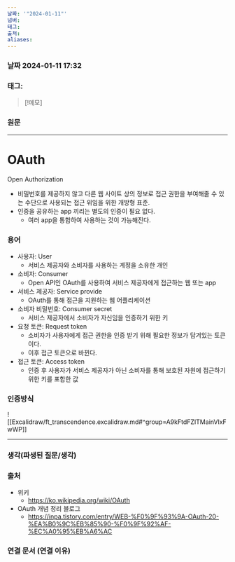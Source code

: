 ```yaml
---
날짜: '"2024-01-11"'
넘버: 
태그: 
출처: 
aliases:
---
```

### 날짜  2024-01-11 17:32

### 태그:

>[!메모]
>

### 원문
---
# OAuth
Open Authorization
- 비밀번호를 제공하지 않고 다른 웹 사이트 상의 정보로 접근 권한을 부여해줄 수 있는 수단으로 사용되는 접근 위임을 위한 개방형 표준.
- 인증을 공유하는 app 끼리는 별도의 인증이 필요 없다.
	- 여러 app을 통합하여 사용하는 것이 가능해진다.
### 용어
- 사용자: User
	- 서비스 제공자와 소비자를 사용하는 계정을 소유한 개인
- 소비자: Consumer
	- Open API인 OAuth를 사용하여 서비스 제공자에게 접근하는 웹 또는 app
- 서비스 제공자: Service provide
	- OAuth를 통해 접근을 지원하는 웹 어플리케이션
- 소비자 비밀번호: Consumer secret
	- 서비스 제공자에서 소비자가 자신임을 인증하기 위한 키
- 요청 토큰: Request token
	- 소비자가 사용자에게 접근 권한을 인증 받기 위해 필요한 정보가 담겨있는 토큰이다. 
	- 이후 접근 토큰으로 바뀐다.
- 접근 토큰: Access token
	- 인증 후 사용자가 서비스 제공자가 아닌 소비자를 통해 보호된 자원에 접근하기 위한 키를 포함한 값
### 인증방식

![[Excalidraw/ft_transcendence.excalidraw.md#^group=A9kFtdFZITMainVlxFwWP]]

---
### 생각(파생된 질문/생각)

### 출처
- 위키
	- https://ko.wikipedia.org/wiki/OAuth
- OAuth 개념 정리 블로그
	- https://inpa.tistory.com/entry/WEB-%F0%9F%93%9A-OAuth-20-%EA%B0%9C%EB%85%90-%F0%9F%92%AF-%EC%A0%95%EB%A6%AC

### 연결 문서 (연결 이유)

